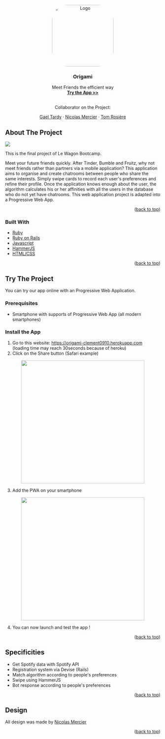 <div id="top"></div>
<!-- PROJECT LOGO -->
<br />
<div align="center">
  <a href="https://github.com/clement0910/origami">
    <img src="https://zupimages.net/up/21/49/qgdy.png" alt="Logo" width="200" height="200" style="border-radius: 50px 50px 50px 50px;">
  </a>

<h3 align="center">Origami</h3>

  <p align="center">
    Meet Friends the efficient way
    <br />
    <a href="#try-the-project"><strong>Try the App >></strong></a>
    <br />
    <br />
    <p>Collaborator on the Project: </p>
    <a href="https://github.com/gaelTrd">Gael Tardy</a>
    ·
    <a href="https://github.com/85dev">Nicolas Mercier</a>
    ·
    <a href="https://github.com/knaare">Tom Rosière</a>
  </p>
</div>

<!-- ABOUT THE PROJECT -->
## About The Project

[![](https://zupimages.net/up/21/49/1409.png)]()

This is the final project of Le Wagon Bootcamp.

Meet your future friends quickly. After Tinder, Bumble and Fruitz, why not meet friends rather than partners via a mobile application? This application aims to organise and create chatrooms between people who share the same interests. Simply swipe cards to record each user's preferences and refine their profile. Once the application knows enough about the user, the algorithm calculates his or her affinities with all the users in the database who do not yet have chatrooms. This web application project is adapted into a Progressive Web App.



<p align="right">(<a href="#top">back to top</a>)</p>



### Built With

* [Ruby](https://www.ruby-lang.org/)
* [Ruby on Rails](https://rubyonrails.org)
* [Javascript](https://developer.mozilla.org/fr/docs/Web/JavaScript)
* [HammerJS](https://hammerjs.github.io)
* [HTML/CSS]()


<p align="right">(<a href="#top">back to top</a>)</p>


<!-- Try The Project -->
## Try The Project

You can try our app online with an Progressive Web Application.

### Prerequisites

* Smartphone with supports of Progressive Web App (all modern smartphones)

### Install the App

1. Go to this website: https://origami-clement0910.herokuapp.com <br>
(loading time may reach 30seconds because of heroku)
2. Click on the Share button (Safari example) <br>
<div align="center">
<img src="https://zupimages.net/up/21/49/kntv.jpeg" height="400">
</div>

3. Add the PWA on your smartphone <br>
<div align="center">
<img src="https://zupimages.net/up/21/49/wsjp.jpg" height="400">
</div>

4. You can now launch and test the app !

<p align="right">(<a href="#top">back to top</a>)</p>

<!-- ROADMAP -->
## Specificities

- Get Spotify data with Spotify API
- Registration system via Devise (Rails)
- Match algorithm according to people's preferences
- Swipe using HammerJS
- Bot response according to people's preferences

<p align="right">(<a href="#top">back to top</a>)</p>


<!-- LICENSE -->
## Design

All design was made by [Nicolas Mercier](https://github.com/85dev)
<p align="right">(<a href="#top">back to top</a>)</p>




